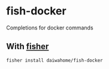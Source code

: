 # fish-docker
Completions for docker commands


## With [fisher](https://github.com/jorgebucaran/fisher)

```shell
fisher install daiwahome/fish-docker
```

